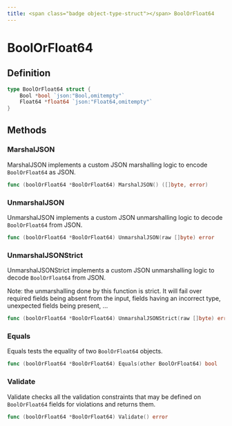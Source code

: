 ```yaml
---
title: <span class="badge object-type-struct"></span> BoolOrFloat64
---
```

# <span class="badge object-type-struct"></span> BoolOrFloat64

## Definition

```go
type BoolOrFloat64 struct {
    Bool *bool `json:"Bool,omitempty"`
    Float64 *float64 `json:"Float64,omitempty"`
}
```
## Methods

### <span class="badge object-method"></span> MarshalJSON

MarshalJSON implements a custom JSON marshalling logic to encode `BoolOrFloat64` as JSON.

```go
func (boolOrFloat64 *BoolOrFloat64) MarshalJSON() ([]byte, error)
```

### <span class="badge object-method"></span> UnmarshalJSON

UnmarshalJSON implements a custom JSON unmarshalling logic to decode `BoolOrFloat64` from JSON.

```go
func (boolOrFloat64 *BoolOrFloat64) UnmarshalJSON(raw []byte) error
```

### <span class="badge object-method"></span> UnmarshalJSONStrict

UnmarshalJSONStrict implements a custom JSON unmarshalling logic to decode `BoolOrFloat64` from JSON.

Note: the unmarshalling done by this function is strict. It will fail over required fields being absent from the input, fields having an incorrect type, unexpected fields being present, …

```go
func (boolOrFloat64 *BoolOrFloat64) UnmarshalJSONStrict(raw []byte) error
```

### <span class="badge object-method"></span> Equals

Equals tests the equality of two `BoolOrFloat64` objects.

```go
func (boolOrFloat64 *BoolOrFloat64) Equals(other BoolOrFloat64) bool
```

### <span class="badge object-method"></span> Validate

Validate checks all the validation constraints that may be defined on `BoolOrFloat64` fields for violations and returns them.

```go
func (boolOrFloat64 *BoolOrFloat64) Validate() error
```

